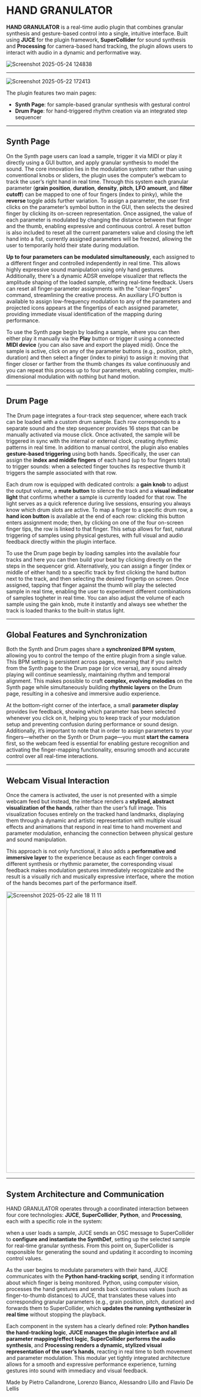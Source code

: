 # HAND GRANULATOR

**HAND GRANULATOR** is a real-time audio plugin that combines granular synthesis and gesture-based control into a single, intuitive interface. Built using **JUCE** for the plugin framework, **SuperCollider** for sound synthesis and **Processing** for camera-based hand tracking, the plugin allows users to interact with audio in a dynamic and performative way.

![Screenshot 2025-05-24 124838](https://github.com/user-attachments/assets/3fd26fe8-7e22-4e70-8751-aafa27e21886)

---

![Screenshot 2025-05-22 172413](https://github.com/user-attachments/assets/45863c3c-180a-4508-a8f0-0eae5f02c844)



The plugin features two main pages:

- **Synth Page**: for sample-based granular synthesis with gestural control
- **Drum Page**: for hand-triggered rhythm creation via an integrated step sequencer

---


## Synth Page

On the Synth page users can load a sample, trigger it via MIDI or play it directly using a GUI button, and apply granular synthesis to model the sound. The core innovation lies in the modulation system: rather than using conventional knobs or sliders, the plugin uses the computer’s webcam to track the user’s right hand in real time. Through this system each granular parameter (**grain position**, **duration**, **density**, **pitch**, **LFO amount**, and **filter cutoff**) can be mapped to one of four fingers (index to pinky), while the **reverse** toggle adds further variation. To assign a parameter, the user first clicks on the parameter’s symbol button in the GUI, then selects the desired finger by clicking its on-screen representation. Once assigned, the value of each parameter is modulated by changing the distance between that finger and the thumb, enabling expressive and continuous control. A reset button is also included to reset all the current parameters value and closing the left hand into a fist, currently assigned parameters will be freezed, allowing the user to temporarily hold their state during modulation.

**Up to four parameters can be modulated simultaneously**, each assigned to a different finger and controlled independently in real time. This allows highly expressive sound manipulation using only hand gestures. Additionally, there's a dynamic ADSR envelope visualizer that reflects the amplitude shaping of the loaded sample, offering real-time feedback. Users can reset all finger-parameter assignments with the "clear-fingers" command, streamlining the creative process. An auxiliary LFO button is available to assign low-frequency modulation to any of the parameters and projected icons appears at the fingertips of each assigned parameter, providing immediate visual identification of the mapping during performance.

To use the Synth page begin by loading a sample, where you can then either play it manually via the **Play** button or trigger it using a connected **MIDI device** (you can also save and export the played midi). Once the sample is active, click on any of the parameter buttons (e.g., position, pitch, duration) and then select a finger (index to pinky) to assign it: moving that finger closer or farther from the thumb changes its value continuously and you can repeat this process up to four parameters, enabling complex, multi-dimensional modulation with nothing but hand motion.

---

## Drum Page

The Drum page integrates a four-track step sequencer, where each track can be loaded with a custom drum sample. Each row corresponds to a separate sound and the step sequencer provides 16 steps that can be manually activated via mouse click. Once activated, the sample will be triggered in sync with the internal or external clock, creating rhythmic patterns in real time. In addition to manual control, the plugin also enables **gesture-based triggering** using both hands. Specifically, the user can assign the **index and middle fingers** of each hand (up to four fingers total) to trigger sounds: when a selected finger touches its respective thumb it triggers the sample associated with that row.

Each drum row is equipped with dedicated controls: a **gain knob** to adjust the output volume, a **mute button** to silence the track and a **visual indicator light** that confirms whether a sample is currently loaded for that row. The light serves as a quick reference during live sessions, ensuring you always know which drum slots are active. To map a finger to a specific drum row, a **hand icon button** is available at the end of each row: clicking this button enters assignment mode; then, by clicking on one of the four on-screen finger tips, the row is linked to that finger. This setup allows for fast, natural triggering of samples using physical gestures, with full visual and audio feedback directly within the plugin interface.

To use the Drum page begin by loading samples into the available four tracks and here you can then build your beat by clicking directly on the steps in the sequencer grid. Alternatively, you can assign a finger (index or middle of either hand) to a specific track by first clicking the hand button next to the track, and then selecting the desired fingertip on screen. Once assigned, tapping that finger against the thumb will play the selected sample in real time, enabling the user to experiment different combinations of samples togheter in real time. You can also adjust the volume of each sample using the gain knob, mute it instantly and always see whether the track is loaded thanks to the built-in status light.

---

## Global Features and Synchronization

Both the Synth and Drum pages share a **synchronized BPM system**, allowing you to control the tempo of the entire plugin from a single value. This BPM setting is persistent across pages, meaning that if you switch from the Synth page to the Drum page (or vice versa), any sound already playing will continue seamlessly, maintaining rhythm and temporal alignment. This makes possible to craft **complex, evolving melodies** on the Synth page while simultaneously building **rhythmic layers** on the Drum page, resulting in a cohesive and immersive audio experience.

At the bottom-right corner of the interface, a small **parameter display** provides live feedback, showing which parameter has been selected whenever you click on it, helping you to keep track of your modulation setup and preventing confusion during performance or sound design. Additionally, it’s important to note that in order to assign parameters to your fingers—whether on the Synth or Drum page—you must **start the camera** first, so the webcam feed is essential for enabling gesture recognition and activating the finger-mapping functionality, ensuring smooth and accurate control over all real-time interactions.

---

## Webcam Visual Interaction

Once the camera is activated, the user is not presented with a simple webcam feed but instead, the interface renders a **stylized, abstract visualization of the hands**, rather than the user’s full image. This visualization focuses entirely on the tracked hand landmarks, displaying them through a dynamic and artistic representation with multiple visual effects and animations that respond in real time to hand movement and parameter modulation, enhancing the connection between physical gesture and sound manipulation.

This approach is not only functional, it also adds a **performative and immersive layer** to the experience because as each finger controls a different synthesis or rhythmic parameter, the corresponding visual feedback makes modulation gestures immediately recognizable and the result is a visually rich and musically expressive interface, where the motion of the hands becomes part of the performance itself.


<img width="752" alt="Screenshot 2025-05-22 alle 18 11 11" src="https://github.com/user-attachments/assets/91f56a7f-3128-4445-9233-5a4815c37277" />

---

## System Architecture and Communication

HAND GRANULATOR operates through a coordinated interaction between four core technologies: **JUCE**, **SuperCollider**, **Python**, and **Processing**, each with a specific role in the system: 

when a user loads a sample, JUCE sends an OSC message to SuperCollider to **configure and instantiate the SynthDef**, setting up the selected sample for real-time granular synthesis. From this point on, SuperCollider is responsible for generating the sound and updating it according to incoming control values.

As the user begins to modulate parameters with their hand, JUCE communicates with the **Python hand-tracking script**, sending it information about which finger is being monitored. Python, using computer vision, processes the hand gestures and sends back continuous values (such as finger-to-thumb distances) to JUCE, that translates these values into corresponding granular parameters (e.g., grain position, pitch, duration) and forwards them to SuperCollider, which **updates the running synthesizer in real time** without stopping the playback.

Each component in the system has a clearly defined role: **Python handles the hand-tracking logic**, **JUCE manages the plugin interface and all parameter mapping/effect logic**, **SuperCollider performs the audio synthesis**, and **Processing renders a dynamic, stylized visual representation of the user’s hands**, reacting in real time to both movement and parameter modulation. This modular yet tightly integrated architecture allows for a smooth and expressive performance experience, turning gestures into sound with immediacy and visual feedback.

Made by Pietro Callandrone, Lorenzo Bianco, Alessandro Lillo and Flavio De Lellis
